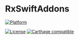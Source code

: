 # RxSwiftAddons

[![Platform](https://img.shields.io/badge/platforms-OS_X%20∙%20iOS%20∙%20watchOS%20∙%20tvOS-blue.svg)](https://developer.apple.com/platforms/)

[![License](https://img.shields.io/badge/licence-MIT-blue.svg)](https://github.com/lorentey/RxSwiftAddons/blob/master/LICENCE.md)
[![Carthage compatible](https://img.shields.io/badge/Carthage-compatible-4BC51D.svg?style=flat)](https://github.com/Carthage/Carthage)